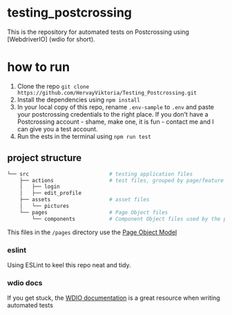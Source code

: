 # testing_postcrossing

This is the repository for automated tests on Postcrossing using [WebdriverIO] (wdio for short).

# how to run

1. Clone the repo `git clone https://github.com/HervayViktoria/Testing_Postcrossing.git`
2. Install the dependencies using `npm install`
3. In your local copy of this repo, rename `.env-sample` to `.env` and paste your postcrossing credentials to the right place. If you don't have a Postcrossing account - shame, make one, it is fun - contact me and I can give you a test account.
4. Run the ests in the terminal using `npm run test`


## project structure

```bash
└── src                          # testing application files
    ├── actions                  # test files, grouped by page/feature
    │   ├── login
    │   ├── edit_profile
    ├── assets                   # asset files
    │   └── pictures
    └── pages                    # Page Object files
        └── components           # Component Object files used by the page objects
```

This files in the `/pages` directory use the [Page Object Model](https://webdriver.io/docs/pageobjects/)

### eslint

Using ESLint to keel this repo neat and tidy.

### wdio docs

If you get stuck, the [WDIO documentation](https://webdriver.io/docs/gettingstarted) is a great resource when writing automated tests